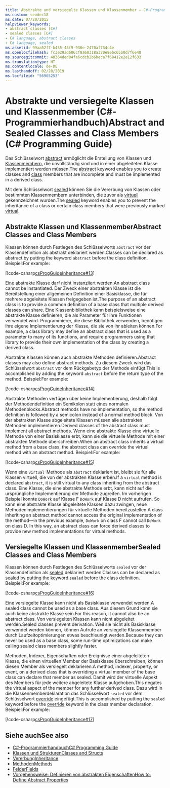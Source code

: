 ```yaml
---
title: Abstrakte und versiegelte Klassen und Klassenmember – C#-Programmierhandbuch
ms.custom: seodec18
ms.date: 07/20/2015
helpviewer_keywords:
- abstract classes [C#]
- sealed classes [C#]
- C# language, abstract classes
- C# language, sealed
ms.assetid: 99aa52f7-b435-43f9-936e-2470af734c4e
ms.openlocfilehash: fc3e29ad606cf8a60318a320e8ebc65b0d7f6e48
ms.sourcegitcommit: 40364ded04fa6cdcb2b6beca7f68412e2e12f633
ms.translationtype: HT
ms.contentlocale: de-DE
ms.lasthandoff: 02/28/2019
ms.locfileid: "56965253"
---
```

# <a name="abstract-and-sealed-classes-and-class-members-c-programming-guide"></a><span data-ttu-id="3ba25-102">Abstrakte und versiegelte Klassen und Klassenmember (C#-Programmierhandbuch)</span><span class="sxs-lookup"><span data-stu-id="3ba25-102">Abstract and Sealed Classes and Class Members (C# Programming Guide)</span></span>
<span data-ttu-id="3ba25-103">Das Schlüsselwort [abstract](../../../csharp/language-reference/keywords/abstract.md) ermöglicht die Erstellung von Klassen und [Klassenmembern](../../../csharp/language-reference/keywords/class.md), die unvollständig sind und in einer abgeleiteten Klasse implementiert werden müssen.</span><span class="sxs-lookup"><span data-stu-id="3ba25-103">The [abstract](../../../csharp/language-reference/keywords/abstract.md) keyword enables you to create classes and [class](../../../csharp/language-reference/keywords/class.md) members that are incomplete and must be implemented in a derived class.</span></span>  
  
 <span data-ttu-id="3ba25-104">Mit dem Schlüsselwort [sealed](../../../csharp/language-reference/keywords/sealed.md) können Sie die Vererbung von Klassen oder bestimmten Klassenmembern unterbinden, die zuvor als [virtuell](../../../csharp/language-reference/keywords/virtual.md) gekennzeichnet wurden.</span><span class="sxs-lookup"><span data-stu-id="3ba25-104">The [sealed](../../../csharp/language-reference/keywords/sealed.md) keyword enables you to prevent the inheritance of a class or certain class members that were previously marked [virtual](../../../csharp/language-reference/keywords/virtual.md).</span></span>  
  
## <a name="abstract-classes-and-class-members"></a><span data-ttu-id="3ba25-105">Abstrakte Klassen und Klassenmember</span><span class="sxs-lookup"><span data-stu-id="3ba25-105">Abstract Classes and Class Members</span></span>  
 <span data-ttu-id="3ba25-106">Klassen können durch Festlegen des Schlüsselworts `abstract` vor der Klassendefinition als abstrakt deklariert werden.</span><span class="sxs-lookup"><span data-stu-id="3ba25-106">Classes can be declared as abstract by putting the keyword `abstract` before the class definition.</span></span> <span data-ttu-id="3ba25-107">Beispiel:</span><span class="sxs-lookup"><span data-stu-id="3ba25-107">For example:</span></span>  
  
 [!code-csharp[csProgGuideInheritance#13](~/samples/snippets/csharp/VS_Snippets_VBCSharp/csProgGuideInheritance/CS/Inheritance.cs#13)]  
  
 <span data-ttu-id="3ba25-108">Eine abstrakte Klasse darf nicht instanziiert werden.</span><span class="sxs-lookup"><span data-stu-id="3ba25-108">An abstract class cannot be instantiated.</span></span> <span data-ttu-id="3ba25-109">Der Zweck einer abstrakten Klasse ist die Bereitstellung einer allgemeinen Definition einer Basisklasse, die für mehrere abgeleitete Klassen freigegeben ist.</span><span class="sxs-lookup"><span data-stu-id="3ba25-109">The purpose of an abstract class is to provide a common definition of a base class that multiple derived classes can share.</span></span> <span data-ttu-id="3ba25-110">Eine Klassenbibliothek kann beispielsweise eine abstrakte Klasse definieren, die als Parameter für ihre Funktionen verwendet wird. Programmierer, die diese Bibliothek verwenden, benötigen ihre eigene Implementierung der Klasse, die sie von ihr ableiten können.</span><span class="sxs-lookup"><span data-stu-id="3ba25-110">For example, a class library may define an abstract class that is used as a parameter to many of its functions, and require programmers using that library to provide their own implementation of the class by creating a derived class.</span></span>  
  
 <span data-ttu-id="3ba25-111">Abstrakte Klassen können auch abstrakte Methoden definieren.</span><span class="sxs-lookup"><span data-stu-id="3ba25-111">Abstract classes may also define abstract methods.</span></span> <span data-ttu-id="3ba25-112">Zu diesem Zweck wird das Schlüsselwort `abstract` vor dem Rückgabetyp der Methode einfügt.</span><span class="sxs-lookup"><span data-stu-id="3ba25-112">This is accomplished by adding the keyword `abstract` before the return type of the method.</span></span> <span data-ttu-id="3ba25-113">Beispiel:</span><span class="sxs-lookup"><span data-stu-id="3ba25-113">For example:</span></span>  
  
 [!code-csharp[csProgGuideInheritance#14](~/samples/snippets/csharp/VS_Snippets_VBCSharp/csProgGuideInheritance/CS/Inheritance.cs#14)]  
  
 <span data-ttu-id="3ba25-114">Abstrakte Methoden verfügen über keine Implementierung, deshalb folgt der Methodendefinition ein Semikolon statt eines normalen Methodenblocks.</span><span class="sxs-lookup"><span data-stu-id="3ba25-114">Abstract methods have no implementation, so the method definition is followed by a semicolon instead of a normal method block.</span></span> <span data-ttu-id="3ba25-115">Von der abstrakten Klasse abgeleitete Klassen müssen alle abstrakten Methoden implementieren.</span><span class="sxs-lookup"><span data-stu-id="3ba25-115">Derived classes of the abstract class must implement all abstract methods.</span></span> <span data-ttu-id="3ba25-116">Wenn eine abstrakte Klasse eine virtuelle Methode von einer Basisklasse erbt, kann sie die virtuelle Methode mit einer abstrakten Methode überschreiben.</span><span class="sxs-lookup"><span data-stu-id="3ba25-116">When an abstract class inherits a virtual method from a base class, the abstract class can override the virtual method with an abstract method.</span></span> <span data-ttu-id="3ba25-117">Beispiel:</span><span class="sxs-lookup"><span data-stu-id="3ba25-117">For example:</span></span>  
  
 [!code-csharp[csProgGuideInheritance#15](~/samples/snippets/csharp/VS_Snippets_VBCSharp/csProgGuideInheritance/CS/Inheritance.cs#15)]  
  
 <span data-ttu-id="3ba25-118">Wenn eine `virtual`-Methode als `abstract` deklariert ist, bleibt sie für alle Klassen virtuell, die von der abstrakten Klasse erben.</span><span class="sxs-lookup"><span data-stu-id="3ba25-118">If a `virtual` method is declared `abstract`, it is still virtual to any class inheriting from the abstract class.</span></span> <span data-ttu-id="3ba25-119">Eine Klasse, die eine abstrakte Methode erbt, kann nicht auf die ursprüngliche Implementierung der Methode zugreifen. Im vorherigen Beispiel konnte `DoWork` auf Klasse F `DoWork` auf Klasse D nicht aufrufen. So kann eine abstrakte Klasse abgeleitete Klassen dazu zwingen, neue Methodenimplementierungen für virtuelle Methoden bereitzustellen.</span><span class="sxs-lookup"><span data-stu-id="3ba25-119">A class inheriting an abstract method cannot access the original implementation of the method—in the previous example, `DoWork` on class F cannot call `DoWork` on class D. In this way, an abstract class can force derived classes to provide new method implementations for virtual methods.</span></span>  
  
## <a name="sealed-classes-and-class-members"></a><span data-ttu-id="3ba25-120">Versiegelte Klassen und Klassenmember</span><span class="sxs-lookup"><span data-stu-id="3ba25-120">Sealed Classes and Class Members</span></span>  
 <span data-ttu-id="3ba25-121">Klassen können durch Festlegen des Schlüsselworts `sealed` vor der Klassendefinition als [sealed](../../../csharp/language-reference/keywords/sealed.md) deklariert werden.</span><span class="sxs-lookup"><span data-stu-id="3ba25-121">Classes can be declared as [sealed](../../../csharp/language-reference/keywords/sealed.md) by putting the keyword `sealed` before the class definition.</span></span> <span data-ttu-id="3ba25-122">Beispiel:</span><span class="sxs-lookup"><span data-stu-id="3ba25-122">For example:</span></span>  
  
 [!code-csharp[csProgGuideInheritance#16](~/samples/snippets/csharp/VS_Snippets_VBCSharp/csProgGuideInheritance/CS/Inheritance.cs#16)]  
  
 <span data-ttu-id="3ba25-123">Eine versiegelte Klasse kann nicht als Basisklasse verwendet werden.</span><span class="sxs-lookup"><span data-stu-id="3ba25-123">A sealed class cannot be used as a base class.</span></span> <span data-ttu-id="3ba25-124">Aus diesem Grund kann sie auch keine abstrakte Klasse sein.</span><span class="sxs-lookup"><span data-stu-id="3ba25-124">For this reason, it cannot also be an abstract class.</span></span> <span data-ttu-id="3ba25-125">Von versiegelten Klassen kann nicht abgeleitet werden.</span><span class="sxs-lookup"><span data-stu-id="3ba25-125">Sealed classes prevent derivation.</span></span> <span data-ttu-id="3ba25-126">Weil sie nicht als Basisklasse verwendet werden können, können Aufrufe an versiegelte Klassenmember durch Laufzeitoptimierungen etwas beschleunigt werden.</span><span class="sxs-lookup"><span data-stu-id="3ba25-126">Because they can never be used as a base class, some run-time optimizations can make calling sealed class members slightly faster.</span></span>  
  
 <span data-ttu-id="3ba25-127">Methoden, Indexer, Eigenschaften oder Ereignisse einer abgeleiteten Klasse, die einen virtuellen Member der Basisklasse überschreiben, können diesen Member als versiegelt deklarieren.</span><span class="sxs-lookup"><span data-stu-id="3ba25-127">A method, indexer, property, or event, on a derived class that is overriding a virtual member of the base class can declare that member as sealed.</span></span> <span data-ttu-id="3ba25-128">Damit wird der virtuelle Aspekt des Members für jede weitere abgeleitete Klasse aufgehoben.</span><span class="sxs-lookup"><span data-stu-id="3ba25-128">This negates the virtual aspect of the member for any further derived class.</span></span> <span data-ttu-id="3ba25-129">Dazu wird in die Klassenmemberdeklaration das Schlüsselwort `sealed` vor dem Schlüsselwort [override](../../../csharp/language-reference/keywords/override.md) eingefügt.</span><span class="sxs-lookup"><span data-stu-id="3ba25-129">This is accomplished by putting the `sealed` keyword before the [override](../../../csharp/language-reference/keywords/override.md) keyword in the class member declaration.</span></span> <span data-ttu-id="3ba25-130">Beispiel:</span><span class="sxs-lookup"><span data-stu-id="3ba25-130">For example:</span></span>  
  
 [!code-csharp[csProgGuideInheritance#17](~/samples/snippets/csharp/VS_Snippets_VBCSharp/csProgGuideInheritance/CS/Inheritance.cs#17)]  
  
## <a name="see-also"></a><span data-ttu-id="3ba25-131">Siehe auch</span><span class="sxs-lookup"><span data-stu-id="3ba25-131">See also</span></span>

- [<span data-ttu-id="3ba25-132">C#-Programmierhandbuch</span><span class="sxs-lookup"><span data-stu-id="3ba25-132">C# Programming Guide</span></span>](../../../csharp/programming-guide/index.md)
- [<span data-ttu-id="3ba25-133">Klassen und Strukturen</span><span class="sxs-lookup"><span data-stu-id="3ba25-133">Classes and Structs</span></span>](../../../csharp/programming-guide/classes-and-structs/index.md)
- [<span data-ttu-id="3ba25-134">Vererbung</span><span class="sxs-lookup"><span data-stu-id="3ba25-134">Inheritance</span></span>](../../../csharp/programming-guide/classes-and-structs/inheritance.md)
- [<span data-ttu-id="3ba25-135">Methoden</span><span class="sxs-lookup"><span data-stu-id="3ba25-135">Methods</span></span>](../../../csharp/programming-guide/classes-and-structs/methods.md)
- [<span data-ttu-id="3ba25-136">Felder</span><span class="sxs-lookup"><span data-stu-id="3ba25-136">Fields</span></span>](../../../csharp/programming-guide/classes-and-structs/fields.md)
- [<span data-ttu-id="3ba25-137">Vorgehensweise: Definieren von abstrakten Eigenschaften</span><span class="sxs-lookup"><span data-stu-id="3ba25-137">How to: Define Abstract Properties</span></span>](../../../csharp/programming-guide/classes-and-structs/how-to-define-abstract-properties.md)
